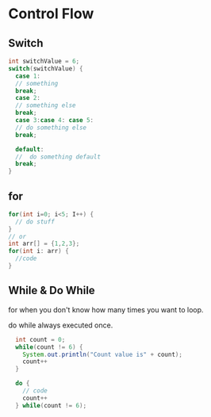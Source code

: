 # Control Flow 

## Switch 

```java
int switchValue = 6;
switch(switchValue) {
  case 1:
  // something
  break;
  case 2: 
  // something else
  break;
  case 3:case 4: case 5: 
  // do something else
  break;

  default: 
  //  do something default
  break; 
}
```



## for

```java
for(int i=0; i<5; I++) {
  // do stuff 
}
// or
int arr[] = {1,2,3};
for(int i: arr) {
  //code 
}
```

## While & Do While

for when you don't know how many times you want to loop.

do while always executed once. 

```java
  int count = 0; 
  while(count != 6) {
    System.out.println("Count value is" + count); 
    count++ 
  }

  do {
    // code 
    count++
  } while(count != 6); 
```






